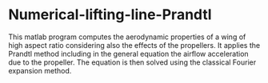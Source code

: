 # Numerical-lifting-line-Prandtl
This matlab program computes the aerodynamic properties of a wing of high aspect ratio considering also the effects of the propellers. It applies the Prandtl method including in the general equation the airflow acceleration due to the propeller. The equation is then solved using the classical  Fourier expansion method. 
